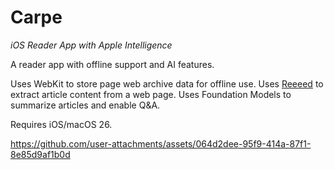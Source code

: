 # Carpe

_iOS Reader App with Apple Intelligence_

A reader app with offline support and AI features.

Uses WebKit to store page web archive data for offline use. Uses [Reeeed](https://github.com/nate-parrott/reeeed) to extract article content from a web page. Uses Foundation Models to summarize articles and enable Q&A.

Requires iOS/macOS 26.

https://github.com/user-attachments/assets/064d2dee-95f9-414a-87f1-8e85d9af1b0d
